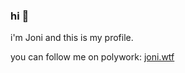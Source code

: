 ### hi 👋

i'm Joni and this is my profile.

you can follow me on polywork: [joni.wtf](https://joni.wtf/)
